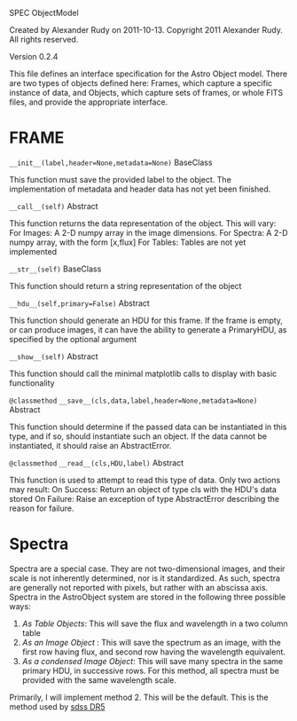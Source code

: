 
 SPEC
 ObjectModel
 
 Created by Alexander Rudy on 2011-10-13.
 Copyright 2011 Alexander Rudy. All rights reserved.
 
  Version 0.2.4

This file defines an interface specification for the Astro Object model. There are two types of objects defined here: Frames, which capture a specific instance of data, and Objects, which capture sets of frames, or whole FITS files, and provide the appropriate interface.


# FRAME
`__init__(label,header=None,metadata=None)` BaseClass

This function must save the provided label to the object.
The implementation of metadata and header data has not yet been finished.
	
`__call__(self)` Abstract

This function returns the data representation of the object. This will vary:
For Images: A 2-D numpy array in the image dimensions.
For Spectra: A 2-D numpy array, with the form [x,flux]
For Tables: Tables are not yet implemented

`__str__(self)` BaseClass

This function should return a string representation of the object

`__hdu__(self,primary=False)` Abstract

This function should generate an HDU for this frame. If the frame is empty, or can produce images, it can have the ability to generate a PrimaryHDU, as specified by the optional argument

`__show__(self)` Abstract

This function should call the minimal matplotlib calls to display with basic functionality

`@classmethod`
`__save__(cls,data,label,header=None,metadata=None)` Abstract

This function should determine if the passed data can be instantiated in this type, and if so, should instantiate such an object. If the data cannot be instantiated, it should raise an AbstractError.
	
`@classmethod`
`__read__(cls,HDU,label)` Abstract

This function is used to attempt to read this type of data. Only two actions may result:
On Success: Return an object of type cls with the HDU's data stored
On Failure: Raise an exception of type AbstractError describing the reason for failure.
	
# Spectra
Spectra are a special case. They are not two-dimensional images, and their scale is not inherently determined, nor is it standardized. As such, spectra are generally not reported with pixels, but rather with an abscissa axis. Spectra in the AstroObject system are stored in the following three possible ways:

1. *As Table Objects*: This will save the flux and wavelength in a two column table
2. *As an Image Object* : This will save the spectrum as an image, with the first row having flux, and second row having the wavelength equivalent.
3. *As a condensed Image Object*: This will save many spectra in the same primary HDU, in successive rows. For this method, all spectra must be provided with the same wavelength scale.

Primarily, I will implement method 2. This will be the default. This is the method used by [sdss DR5](http://www.sdss.org/dr5/products/spectra/read_spSpec.html)


